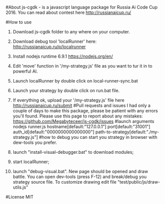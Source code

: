 #About
js-cgdk - is a javascript language package for Russia Ai Code Cup 2016.
You can read about contest here http://russianaicup.ru/

#How to use
1. Download js-cgdk folder to any where on your computer.
2. Download debug tool 'localRunner' here: http://russianaicup.ru/p/localrunner
3. Install nodejs runtime 6.9.1 https://nodejs.org/en/

4. Edit 'move' function in '/my-strategy.js' file as you want to tur it in to powerful AI.
5. Launch localRunner by double click on local-runner-sync.bat
6. Launch your strategy by double click on run.bat file.
7. If everything ok, upload your '/my-strategy.js' file here http://russianaicup.ru/submit
#Pull requests and issues
I had only a couple of days to make this package, please be patient with any errors you'll found.
Please use this page to report about any mistakes: https://github.com/Megabyteceer/js-cgdk/issues
#launch arguments
nodejs runner.js hostname[default:"127.0.0.1"] port[default:"31001"] auth_id[default:"0000000000000000"] path-to-strategy[default:"./my-strategy.js"]
#how to debug
you can start you strategy in browser with dew-tools you prefer.
1. launch "install-visual-debugger.bat" to download modules;
2. start localRunner;
3. launch "debug-visual.bat".
New page should be opened and draw battle. You can open dev-tools (press F-12) and break/debug you strategy source file.
To customize drawing edit file "test/public/js/draw-utils.js"

#License
MIT
